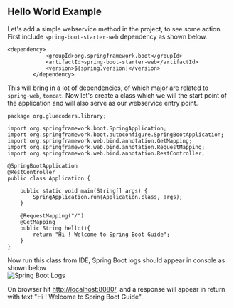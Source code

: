 ## Hello World Example

Let's add a simple webservice method in the project, to see some action. First include `spring-boot-starter-web` dependency as shown below.  
```
<dependency>
            <groupId>org.springframework.boot</groupId>
            <artifactId>spring-boot-starter-web</artifactId>
            <version>${spring.version}</version>
        </dependency>
```  
This will bring in a lot of dependencies, of which major are related to `spring-web`, `tomcat`. Now let's create a class which we will the start point of the application and will also serve as our webservice entry point.  
```
package org.gluecoders.library;

import org.springframework.boot.SpringApplication;
import org.springframework.boot.autoconfigure.SpringBootApplication;
import org.springframework.web.bind.annotation.GetMapping;
import org.springframework.web.bind.annotation.RequestMapping;
import org.springframework.web.bind.annotation.RestController;

@SpringBootApplication
@RestController
public class Application {

    public static void main(String[] args) {
        SpringApplication.run(Application.class, args);
    }

    @RequestMapping("/")
    @GetMapping
    public String hello(){
        return "Hi ! Welcome to Spring Boot Guide";
    }
}
```  
Now run this class from IDE, Spring Boot logs should appear in console as shown below  
![Spring Boot Logs]({{site.baseurl}}/assets/Capture.PNG)  

On browser hit [http://localhost:8080/](http://localhost:8080/), and a response will appear in return with text "Hi ! Welcome to Spring Boot Guide". 
